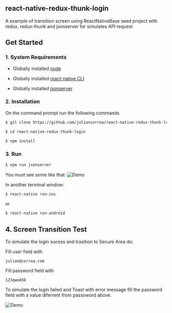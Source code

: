 ## react-native-redux-thunk-login
A example of transition screen using ReactNativeBase seed project with redux, redux-thunk and jsonserver for simulates API request


## Get Started

### 1. System Requirements

* Globally installed [node](https://nodejs.org/en/)

* Globally installed [react-native CLI](https://facebook.github.io/react-native/docs/getting-started.html)

* Globally installed [jsonserver](https://github.com/typicode/json-server)

### 2. Installation

On the command prompt run the following commands

```sh
$ git clone https://github.com/juliancorrea/react-native-redux-thunk-login.git

$ cd react-native-redux-thunk-login

$ npm install
````

### 3. Run 

```sh
$ npm run jsonserver
````
You must see some like that:
![Demo](juliancorrea.github.com/react-native-redux-thunk-login/assets/jsonserver-running.png)

In another terminal window:
```sh
$ react-native run-ios
```
or

```sh
$ react-native run-android
````

## 4. Screen Transition Test 

To simulate the login sucess and trasition to Secure Area do:

Fill user field with
```
julian@correa.com
```
Fill password field with
```
123qweASD
```

To simulate the login failed and Toast with error message fill the password field with a value diferrent from passoword above.

![Demo](juliancorrea.github.com/react-native-redux-thunk-login/assets/redux-thunk-login.gif)